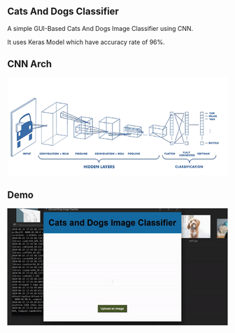 ## Cats And Dogs Classifier

A simple GUI-Based Cats And Dogs Image Classifier using CNN.

It uses Keras Model which have accuracy rate of 96%.

## <b>CNN Arch</b>

<p>
<img src="./media/cnn.png">
</p>


## Demo
<p align="center">
<img src="./media/demo.gif">
</p>
